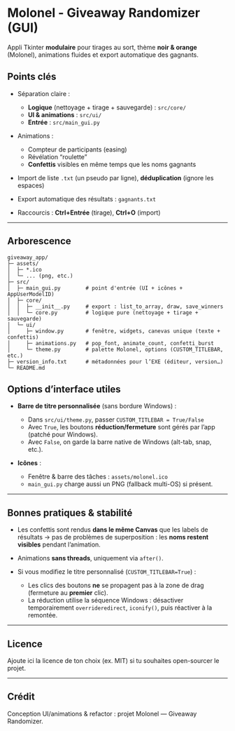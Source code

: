 # Molonel - Giveaway Randomizer (GUI)

Appli Tkinter **modulaire** pour tirages au sort, thème **noir & orange** (Molonel), animations fluides et export automatique des gagnants.

## Points clés

* Séparation claire :

  * **Logique** (nettoyage + tirage + sauvegarde) : `src/core/`
  * **UI & animations** : `src/ui/`
  * **Entrée** : `src/main_gui.py`
* Animations :

  * Compteur de participants (easing)
  * Révélation “roulette”
  * **Confettis** visibles en même temps que les noms gagnants
* Import de liste `.txt` (un pseudo par ligne), **déduplication** (ignore les espaces)
* Export automatique des résultats : `gagnants.txt`
* Raccourcis : **Ctrl+Entrée** (tirage), **Ctrl+O** (import)

---

## Arborescence

```
giveaway_app/
├─ assets/
│  ├─ *.ico
│  └─ ... (png, etc.)
├─ src/
│  ├─ main_gui.py        # point d'entrée (UI + icônes + AppUserModelID)
│  ├─ core/
│  │  ├─ __init__.py     # export : list_to_array, draw, save_winners
│  │  └─ core.py         # logique pure (nettoyage + tirage + sauvegarde)
│  └─ ui/
│     ├─ window.py       # fenêtre, widgets, canevas unique (texte + confettis)
│     ├─ animations.py   # pop_font, animate_count, confetti_burst
│     └─ theme.py        # palette Molonel, options (CUSTOM_TITLEBAR, etc.)
├─ version_info.txt      # métadonnées pour l’EXE (éditeur, version…)
└─ README.md
```

## Options d’interface utiles

* **Barre de titre personnalisée** (sans bordure Windows) :

  * Dans `src/ui/theme.py`, passer `CUSTOM_TITLEBAR = True/False`
  * Avec `True`, les boutons **réduction/fermeture** sont gérés par l’app (patché pour Windows).
  * Avec `False`, on garde la barre native de Windows (alt-tab, snap, etc.).

* **Icônes** :

  * Fenêtre & barre des tâches : `assets/molonel.ico`
  * `main_gui.py` charge aussi un PNG (fallback multi-OS) si présent.

---

## Bonnes pratiques & stabilité

* Les confettis sont rendus **dans le même Canvas** que les labels de résultats → pas de problèmes de superposition : les **noms restent visibles** pendant l’animation.
* Animations **sans threads**, uniquement via `after()`.
* Si vous modifiez le titre personnalisé (`CUSTOM_TITLEBAR=True`) :

  * Les clics des boutons **ne** se propagent pas à la zone de drag (fermeture au **premier** clic).
  * La réduction utilise la séquence Windows : désactiver temporairement `overrideredirect`, `iconify()`, puis réactiver à la remontée.

---

## Licence

Ajoute ici la licence de ton choix (ex. MIT) si tu souhaites open-sourcer le projet.

---

## Crédit

Conception UI/animations & refactor : projet Molonel — Giveaway Randomizer.
